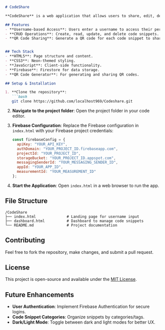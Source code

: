 ```markdown
# CodeShare

**CodeShare** is a web application that allows users to share, edit, delete, and generate QR codes for their code snippets. The app uses Firebase for data storage and provides a neon-themed UI with CRUD functionalities.

## Features
- **Username-based Access**: Users enter a username to access their personalized dashboard.
- **CRUD Operations**: Create, read, update, and delete code snippets.
- **QR Code Sharing**: Generate a QR code for each code snippet to share easily.


## Tech Stack
- **HTML5**: Page structure and content.
- **CSS3**: Neon-themed styling.
- **JavaScript**: Client-side functionality.
- **Firebase**: Firestore for data storage.
- **QR Code Generator**: For generating and sharing QR codes.

## Setup & Installation

1. **Clone the repository**:
   ```bash
   git clone https://github.com/localhost969/Codeshare.git
   ```

2. **Navigate to the project folder**:
   Open the project folder in your code editor.

3. **Firebase Configuration**:
   Replace the Firebase configuration in `index.html` with your Firebase project credentials:

    ```javascript
    const firebaseConfig = {
      apiKey: "YOUR_API_KEY",
      authDomain: "YOUR_PROJECT_ID.firebaseapp.com",
      projectId: "YOUR_PROJECT_ID",
      storageBucket: "YOUR_PROJECT_ID.appspot.com",
      messagingSenderId: "YOUR_MESSAGING_SENDER_ID",
      appId: "YOUR_APP_ID",
      measurementId: "YOUR_MEASUREMENT_ID"
    };
    ```

4. **Start the Application**:
   Open `index.html` in a web browser to run the app.

## File Structure

```
/CodeShare
├── index.html              # Landing page for username input
├── dashboard.html          # Dashboard to manage code snippets
└── README.md               # Project documentation
```

## Contributing
Feel free to fork the repository, make changes, and submit a pull request.

## License
This project is open-source and available under the [MIT License](LICENSE).

## Future Enhancements
- **User Authentication**: Implement Firebase Authentication for secure logins.
- **Code Snippet Categories**: Organize snippets by categories/tags.
- **Dark/Light Mode**: Toggle between dark and light modes for better UX.
```
